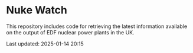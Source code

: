 # Nuke Watch

This repository includes code for retrieving the latest information available on the output of EDF nuclear power plants in the UK.

Last updated: 2025-01-14 20:15